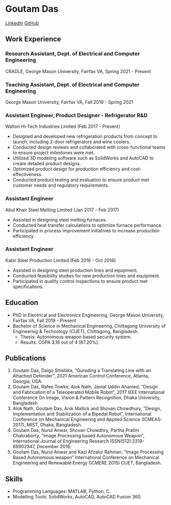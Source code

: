 # Goutam Das
[LinkedIn](https://www.linkedin.com/in/gdas/)
[GitHub](https://github.com/das-goutam)
<!-- [Profile Picture](https://url-to-profile-picture.com) -->

## Work Experience
### Research Assistant, Dept. of Electrical and Computer Engineering 
CRADLE, George Mason University, Fairfax VA, Spring 2021 - Present

### Teaching Assistant, Dept. of Electrical and Computer Engineering 
George Mason University, Fairfax VA, Fall 2019 - Spring 2021

### Assistant Engineer, Product Designer - Refrigerator R&D
Walton Hi-Tech Industries Limited (Feb 2017 - Present)
- Designed and developed new refrigeration products from concept to launch, including 2-door refrigerators and wine coolers.
- Conducted design reviews and collaborated with cross-functional teams to ensure project milestones were met.
- Utilized 3D modeling software such as SolidWorks and AutoCAD to create detailed product designs.
- Optimized product design for production efficiency and cost-effectiveness.
- Conducted product testing and evaluation to ensure product met customer needs and regulatory requirements.

### Assistant Engineer
Abul Khair Steel Melting Limited (Jan 2017 - Feb 2017)
- Assisted in designing steel melting furnaces.
- Conducted heat transfer calculations to optimize furnace performance.
- Participated in process improvement initiatives to increase production efficiency.

### Assistant Engineer
Kabir Steel Production Limited (Feb 2016 - Oct 2016)
- Assisted in designing steel production lines and equipment.
- Conducted feasibility studies for new production lines and equipment.
- Participated in quality control inspections to ensure product met specifications.

## Education
- PhD in Electrical and Electronics Engineering, George Mason University, Fairfax VA, Fall 2019 - Present
- Bachelor of Science in Mechanical Engineering, Chittagong University of Engineering & Technology (CUET), Chittagong, Bangladesh.
  - Thesis: Autonomous weapon based security system.
  - Results: CGPA 3.16 out of 4 (67.20%).

<!-- ## Projects
### Project 1
- Description of the project and its features.
- Technologies used: list of technologies used.
- Link to GitHub repo (optional).

### Project 2
- Description of the project and its features.
- Technologies used: list of technologies used.
- Link to GitHub repo (optional). -->

## Publications
1. Goutam Das, Daigo Shishika, “Gurading a Translating Line with an Attached Defender”, 2021 American Control Conference, Atlanta, Georgia, USA.
2. Goutam Das, Rafee Towkir, Alok Nath, Jamal Uddin Ahamed, “Design and Fabrication of a Teleoperated Mobile Robot”, 2017 IEEE International Conference On Image, Vision & Pattern Recognition, Dhaka University, Bangladesh
3. Alok Nath, Goutam Das, Anik Mallick and Shovan Chowdhury, “Design, Implementation and Stabilization of a Bipedal Robot”, International Conference on Mechanical Engineering and Applied Science (ICMEAS-2017), MIST, Dhaka, Bangladesh.
4. Goutam Das, Nurul Anwar, Shovan Chowdhry, Partha Pratim Chakraborty, “Image Processing based Autonomous Weapon”, International Journal of Engineering Research ISSN(512):2319-68902347, December 2016.
5. Goutam Das, Nurul Anwar and Kazi Afzalur Rahman, “Image Processing Based Autonomous weapon” International Conference on Mechanical Engineering and Renewable Energy (ICMERE 2015) CUET, Bangladesh.

## Skills
- Programming Languages: MATLAB, Python, C.
- Modelling Tools: SolidWorks, AutoCAD, AutoCAD Fusion 360.


